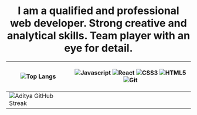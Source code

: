 <h1 align="center"> I am a qualified and professional web developer. Strong creative and analytical skills. Team player with an eye for detail. </h1>

<!--    &langs_count=8&layout=compact -->

<!-- ![Top Langs](https://github-readme-stats-git-masterrstaa-rickstaa.vercel.app/api/top-langs/?username=MostafaKhidrAce&theme=dark)  
</hr>

![Aditya GitHub Streak](https://github-readme-streak-stats.herokuapp.com/?user=MostafaKhidrAce&theme=dark) -->

| ![Top Langs](https://github-readme-stats-git-masterrstaa-rickstaa.vercel.app/api/top-langs/?username=MostafaKhidrAce&theme=dark)  |  <p align="center"> <img src="https://img.shields.io/badge/JavaScript-F7DF1E?style=for-the-badge&logo=javascript&logoColor=black" alt="Javascript" />  <img src="https://img.shields.io/badge/React-20232A?style=for-the-badge&logo=react&logoColor=61DAFB" alt="React" /> <img src="https://img.shields.io/badge/CSS3-1572B6?style=for-the-badge&logo=css3&logoColor=white" alt="CSS3" /> <img src="https://img.shields.io/badge/HTML5-E34F26?style=for-the-badge&logo=html5&logoColor=white" alt="HTML5" /> <img src="https://img.shields.io/badge/git-F05032?style=for-the-badge&logo=git&logoColor=white" alt="Git" /> </p>|
| --- | --- |
|![Aditya GitHub Streak](https://github-readme-streak-stats.herokuapp.com/?user=MostafaKhidrAce&theme=dark)  |  |

<!-- <p align="center">
   <img src="https://img.shields.io/badge/JavaScript-F7DF1E?style=for-the-badge&logo=javascript&logoColor=black" alt="Javascript" />
   <img src="https://img.shields.io/badge/React-20232A?style=for-the-badge&logo=react&logoColor=61DAFB" alt="React" />
   <img src="https://img.shields.io/badge/CSS3-1572B6?style=for-the-badge&logo=css3&logoColor=white" alt="CSS3" />
   <img src="https://img.shields.io/badge/HTML5-E34F26?style=for-the-badge&logo=html5&logoColor=white" alt="HTML5" />
   <img src="https://img.shields.io/badge/git-F05032?style=for-the-badge&logo=git&logoColor=white" alt="Git" />
</p>
 -->
